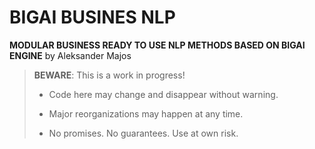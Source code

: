 # BIGAI BUSINES NLP

**MODULAR BUSINESS READY TO USE NLP METHODS BASED ON BIGAI ENGINE** by Aleksander Majos

> **BEWARE**: This is a work in progress!
>
> * Code here may change and disappear without warning.
>
> * Major reorganizations may happen at any time.
>
> * No promises. No guarantees. Use at own risk.

